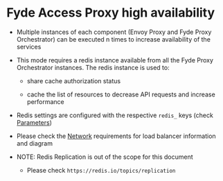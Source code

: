 # Fyde Access Proxy high availability

- Multiple instances of each component (Envoy Proxy and Fyde Proxy Orchestrator) can be executed n times to increase availability of the services

- This mode requires a redis instance available from all the Fyde Proxy Orchestrator instances. The redis instance is used to:

  - share cache authorization status

  - cache the list of resources to decrease API requests and increase performance

- Redis settings are configured with the respective `redis_` keys (check [Parameters](./fyde_proxy_parameters.md))

- Please check the [Network](./fyde_proxy_req_net.md) requirements for load balancer information and diagram

- NOTE: Redis Replication is out of the scope for this document

  - Please check `https://redis.io/topics/replication`
